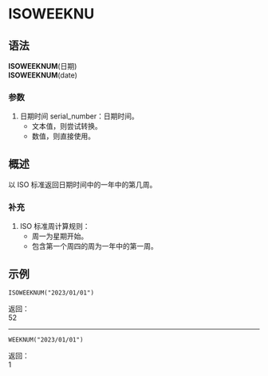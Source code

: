 # ISOWEEKNU

## 语法

**ISOWEEKNUM**(日期)  
**ISOWEEKNUM**(date)

### 参数

1. 日期时间 serial_number：日期时间。
    - 文本值，则尝试转换。
    - 数值，则直接使用。

## 概述

以 ISO 标准返回日期时间中的一年中的第几周。

### 补充

1. ISO 标准周计算规则：
    - 周一为星期开始。
    - 包含第一个周四的周为一年中的第一周。

## 示例

```excel
ISOWEEKNUM("2023/01/01")
```

返回：  
52

---

```excel
WEEKNUM("2023/01/01")
```

返回：  
1
